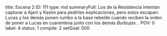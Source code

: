 title:          Escena 2
ID:             111
type:           md
summaryFull:    Los de la Resistencia intentan capturar a Ajani y Kasim para pedirles explicaciones, pero estos escapan. Lucas y los demás ponen rumbo a la base rebelde cuando reciben la orden de poner a Lucas en cuarentena junto con los demás *Burbujas*. .
POV:            0
label:          4
status:         1
compile:        2
setGoal:        500



